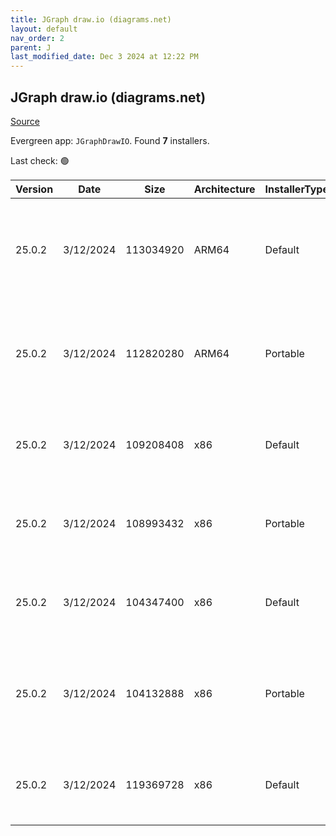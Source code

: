 ```yaml
---
title: JGraph draw.io (diagrams.net)
layout: default
nav_order: 2
parent: J
last_modified_date: Dec 3 2024 at 12:22 PM
---
```


## JGraph draw.io (diagrams.net)

[Source](https://www.drawio.com)

Evergreen app: `JGraphDrawIO`. Found **7** installers.

Last check: 🟢

| Version | Date      | Size      | Architecture | InstallerType | Type | URI                                                                                                                                                                                                                                              |
| ------- | --------- | --------- | ------------ | ------------- | ---- | ------------------------------------------------------------------------------------------------------------------------------------------------------------------------------------------------------------------------------------------------ |
| 25.0.2  | 3/12/2024 | 113034920 | ARM64        | Default       | exe  | [https://github.com/jgraph/drawio-desktop/releases/download/v25.0.2/draw.io-arm64-25.0.2-windows-arm64-installer.exe](https://github.com/jgraph/drawio-desktop/releases/download/v25.0.2/draw.io-arm64-25.0.2-windows-arm64-installer.exe)       |
| 25.0.2  | 3/12/2024 | 112820280 | ARM64        | Portable      | exe  | [https://github.com/jgraph/drawio-desktop/releases/download/v25.0.2/draw.io-arm64-25.0.2-windows-arm64-no-installer.exe](https://github.com/jgraph/drawio-desktop/releases/download/v25.0.2/draw.io-arm64-25.0.2-windows-arm64-no-installer.exe) |
| 25.0.2  | 3/12/2024 | 109208408 | x86          | Default       | exe  | [https://github.com/jgraph/drawio-desktop/releases/download/v25.0.2/draw.io-25.0.2-windows-installer.exe](https://github.com/jgraph/drawio-desktop/releases/download/v25.0.2/draw.io-25.0.2-windows-installer.exe)                               |
| 25.0.2  | 3/12/2024 | 108993432 | x86          | Portable      | exe  | [https://github.com/jgraph/drawio-desktop/releases/download/v25.0.2/draw.io-25.0.2-windows-no-installer.exe](https://github.com/jgraph/drawio-desktop/releases/download/v25.0.2/draw.io-25.0.2-windows-no-installer.exe)                         |
| 25.0.2  | 3/12/2024 | 104347400 | x86          | Default       | exe  | [https://github.com/jgraph/drawio-desktop/releases/download/v25.0.2/draw.io-ia32-25.0.2-windows-32bit-installer.exe](https://github.com/jgraph/drawio-desktop/releases/download/v25.0.2/draw.io-ia32-25.0.2-windows-32bit-installer.exe)         |
| 25.0.2  | 3/12/2024 | 104132888 | x86          | Portable      | exe  | [https://github.com/jgraph/drawio-desktop/releases/download/v25.0.2/draw.io-ia32-25.0.2-windows-32bit-no-installer.exe](https://github.com/jgraph/drawio-desktop/releases/download/v25.0.2/draw.io-ia32-25.0.2-windows-32bit-no-installer.exe)   |
| 25.0.2  | 3/12/2024 | 119369728 | x86          | Default       | msi  | [https://github.com/jgraph/drawio-desktop/releases/download/v25.0.2/draw.io-25.0.2.msi](https://github.com/jgraph/drawio-desktop/releases/download/v25.0.2/draw.io-25.0.2.msi)                                                                   |
